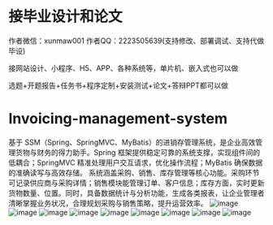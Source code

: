 # 接毕业设计和论文
作者微信：xunmaw001  作者QQ：2223505639(支持修改、部署调试、支持代做毕设)

接网站设计、小程序、H5、APP、各种系统等，单片机、嵌入式也可以做

选题+开题报告+任务书+程序定制+安装测试+论文+答辩PPT都可以做
# Invoicing-management-system
基于 SSM（Spring、SpringMVC、MyBatis）的进销存管理系统，是企业高效管理货物与财务的得力助手。Spring 框架提供稳定可靠的系统支撑，实现组件间的低耦合；SpringMVC 精准处理用户交互请求，优化操作流程；MyBatis 确保数据的准确读写与高效存储。  系统涵盖采购、销售、库存管理等核心功能。采购环节可记录供应商与采购详情；销售模块能管理订单、客户信息；库存方面，实时更新货物数量、位置。同时，具备数据统计与分析功能，生成各类报表，让企业管理者清晰掌握业务状况，合理规划采购与销售策略，提升运营效率。 
![image](https://github.com/user-attachments/assets/2c341c52-437e-4736-a5c9-fba720a6b8fa)
![image](https://github.com/user-attachments/assets/65043bbb-83c9-4b2d-beca-0b526561cd89)
![image](https://github.com/user-attachments/assets/85438ccc-7f02-4f96-ad6f-357d036365ab)
![image](https://github.com/user-attachments/assets/b8b3d672-8598-4657-957d-62b0b49f399a)
![image](https://github.com/user-attachments/assets/f2b029d6-5bdb-4eb1-a4f4-1c9be0538eab)
![image](https://github.com/user-attachments/assets/b20c067d-4b9c-45ee-a256-b4c7ee744868)
![image](https://github.com/user-attachments/assets/e9f5c43b-d750-4f6a-b192-eaf71f9255af)
![image](https://github.com/user-attachments/assets/47acf930-44f3-4cdc-80a0-6d0d4970ea05)
![image](https://github.com/user-attachments/assets/e182a3f1-1061-4272-81f6-b77b11297caf)
